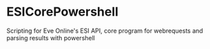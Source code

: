 # ESICorePowershell
Scripting for Eve Online's ESI API, core program for webrequests and parsing results with powershell
